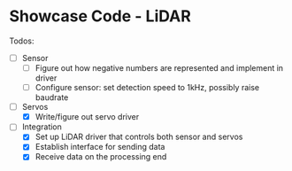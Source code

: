 # Showcase Code - LiDAR

Todos:

* [ ] Sensor
  * [ ] Figure out how negative numbers are represented and implement in driver
  * [ ] Configure sensor: set detection speed to 1kHz, possibly raise baudrate
* [ ] Servos
  * [x] Write/figure out servo driver
* [ ] Integration
  * [x] Set up LiDAR driver that controls both sensor and servos
  * [x] Establish interface for sending data
  * [x] Receive data on the processing end
